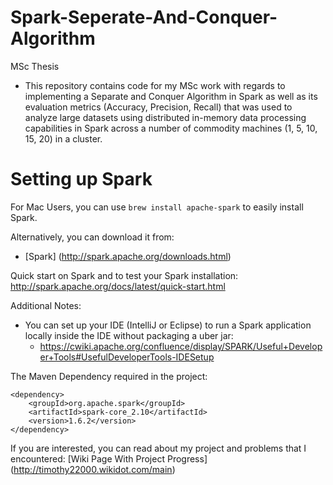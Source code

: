 # Spark-Seperate-And-Conquer-Algorithm

MSc Thesis

- This repository contains code for my MSc work with regards to implementing a Separate and Conquer Algorithm in Spark 
as well as its evaluation metrics (Accuracy, Precision, Recall) that was used to analyze large datasets using distributed in-memory
data processing capabilities in Spark across a number of commodity machines (1, 5, 10, 15, 20) in a cluster.

# Setting up Spark

For Mac Users, you can use ```brew install apache-spark``` to easily install Spark.

Alternatively, you can download it from:
* [Spark] (http://spark.apache.org/downloads.html)

Quick start on Spark and to test your Spark installation:
http://spark.apache.org/docs/latest/quick-start.html

Additional Notes:
- You can set up your IDE (IntelliJ or Eclipse) to run a Spark application locally inside the IDE without packaging a uber jar:
	* https://cwiki.apache.org/confluence/display/SPARK/Useful+Developer+Tools#UsefulDeveloperTools-IDESetup

The Maven Dependency required in the project:

```
<dependency>
    <groupId>org.apache.spark</groupId>
    <artifactId>spark-core_2.10</artifactId>
    <version>1.6.2</version>
</dependency>
```
If you are interested, you can read about my project and problems that I encountered:
[Wiki Page With Project Progress] (http://timothy22000.wikidot.com/main)
